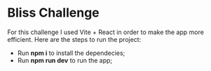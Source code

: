 # Bliss Challenge

For this challenge I used Vite + React in order to make the app more efficient. Here are the steps to run the project:
- Run **npm i** to install the dependecies;
- Run **npm run dev** to run the app;

